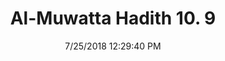 ---
title        : "Al-Muwatta Hadith 10. 9"
date         : 7/25/2018 12:29:40 PM
draft        : false
type         : "hadith"
layout       : "hadith"
BookCode     : "AMH"
VolumeNumber : "10"
HadithNumber : "9"
categories  :  ["Prayer, Id - The Takbir and the Recitation in the Prayer of the Two 'Ids"]
---